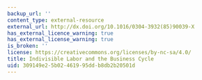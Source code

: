 ```yaml
---
backup_url: ''
content_type: external-resource
external_url: http://dx.doi.org/10.1016/0304-3932(85)90039-X
has_external_licence_warning: true
has_external_license_warning: true
is_broken: ''
license: https://creativecommons.org/licenses/by-nc-sa/4.0/
title: Indivisible Labor and the Business Cycle
uid: 309149e2-5b02-4619-95dd-b8db2b20501d
---
```

